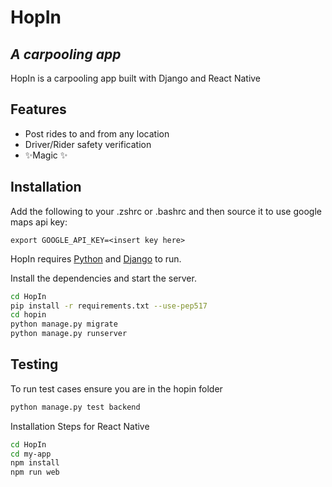 # HopIn

## _A carpooling app_

HopIn is a carpooling app built with Django and React Native

## Features

- Post rides to and from any location
- Driver/Rider safety verification
- ✨Magic ✨

## Installation

Add the following to your .zshrc or .bashrc and then source it to use google maps api key:

`export GOOGLE_API_KEY=<insert key here>`

HopIn requires [Python](https://python.org/) and [Django](https://www.djangoproject.com/) to run.

Install the dependencies and start the server.

```sh
cd HopIn
pip install -r requirements.txt --use-pep517
cd hopin
python manage.py migrate
python manage.py runserver
```

## Testing

To run test cases ensure you are in the hopin folder

```sh
python manage.py test backend
```

Installation Steps for React Native

```sh
cd HopIn
cd my-app
npm install
npm run web
```
